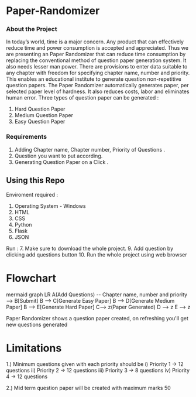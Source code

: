 # Paper-Randomizer

### About the Project 

In today’s world, time is a major concern. Any product that can effectively reduce time and power consumption is accepted and appreciated. Thus we are presenting an Paper Randomizer  that can reduce time consumption by replacing the conventional method of question paper generation system. It also needs lesser man power. There are provisions to enter data suitable to any chapter with freedom for specifying chapter name, number and priority. This enables an educational institute to generate question non-repetitive question papers. The Paper Randomizer automatically generates paper, per selected paper level of hardness. It also reduces costs, labor and eliminates human error. Three types of question paper can be generated : 
1. Hard Question Paper
2. Medium Question Paper
3. Easy Question Paper


### Requirements

1. Adding     Chapter name,  Chapter number,  Priority of Questions . 
2. Question you want to put according.
3. Generating   Question   Paper   on   a   Click .


## Using this Repo

Enviroment required :
1. Operating System - Windows
2. HTML
3. CSS
4. Python
5. Flask
6. JSON

Run :
7. Make sure to download the whole project. 
9. Add question by clicking add questions button
10. Run the whole project using web browser


# Flowchart

mermaid
graph LR
A(Add Questions) -- Chapter name, number and priority --> B[Submit]
B --> C[Generate Easy Paper]
B --> D[Generate Medium Paper]
B --> E[Generate Hard Paper]
C--> z(Paper Generated)
D --> z
E --> z

Paper Randomizer shows a question paper created, on refreshing you'll get new questions generated 

# Limitations
1.) Minimum questions given with each priority should be
  i)   Priority 1 -> 12 questions
  ii)  Priority 2 -> 12 questions
  iii) Priority 3 -> 8 questions
  iv) Priority 4 -> 12 questions
  
2.) Mid term question paper will be created with maximum marks 50
